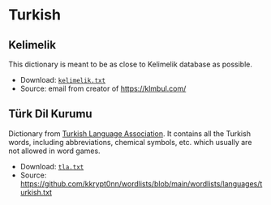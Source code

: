 # Turkish

## Kelimelik

This dictionary is meant to be as close to Kelimelik database as possible.

- Download: [`kelimelik.txt`](kelimelik.txt)
- Source: email from creator of https://klmbul.com/

## Türk Dil Kurumu

Dictionary from [Turkish Language Association](https://en.wikipedia.org/wiki/Turkish_Language_Association). It contains all the Turkish words, including abbreviations, chemical symbols, etc. which usually are not allowed in word games.

- Download: [`tla.txt`](tla.txt)
- Source: https://github.com/kkrypt0nn/wordlists/blob/main/wordlists/languages/turkish.txt
